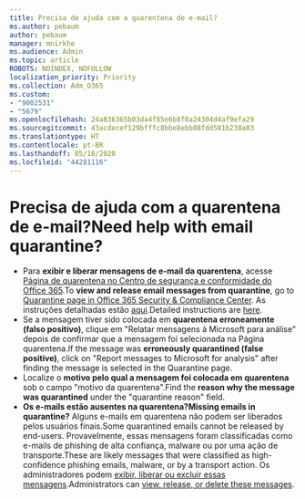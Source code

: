```yaml
---
title: Precisa de ajuda com a quarentena de e-mail?
ms.author: pebaum
author: pebaum
manager: mnirkhe
ms.audience: Admin
ms.topic: article
ROBOTS: NOINDEX, NOFOLLOW
localization_priority: Priority
ms.collection: Adm_O365
ms.custom:
- "9002531"
- "5679"
ms.openlocfilehash: 24a836365b03da4f85e6b8f0a24304d4af9efa29
ms.sourcegitcommit: 43acdecef129bfffc8bbe8ebb08fdd581b238a03
ms.translationtype: HT
ms.contentlocale: pt-BR
ms.lasthandoff: 05/18/2020
ms.locfileid: "44281116"
---
```

# <a name="need-help-with-email-quarantine"></a><span data-ttu-id="5f43f-102">Precisa de ajuda com a quarentena de e-mail?</span><span class="sxs-lookup"><span data-stu-id="5f43f-102">Need help with email quarantine?</span></span>

- <span data-ttu-id="5f43f-103">Para **exibir e liberar mensagens de e-mail da quarentena**, acesse [Página de quarentena no Centro de segurança e conformidade do Office 365](https://protection.office.com/quarantine).</span><span class="sxs-lookup"><span data-stu-id="5f43f-103">To **view and release email messages from quarantine**, go to [Quarantine page in Office 365 Security & Compliance Center](https://protection.office.com/quarantine).</span></span> <span data-ttu-id="5f43f-104">As instruções detalhadas estão [aqui](https://docs.microsoft.com/microsoft-365/security/office-365-security/find-and-release-quarantined-messages-as-a-user?view=o365-worldwide#view-your-quarantined-messages).</span><span class="sxs-lookup"><span data-stu-id="5f43f-104">Detailed instructions are [here](https://docs.microsoft.com/microsoft-365/security/office-365-security/find-and-release-quarantined-messages-as-a-user?view=o365-worldwide#view-your-quarantined-messages).</span></span>
- <span data-ttu-id="5f43f-105">Se a mensagem tiver sido colocada em **quarentena erroneamente (falso positivo)**, clique em "Relatar mensagens à Microsoft para análise" depois de confirmar que a mensagem foi selecionada na Página quarentena.</span><span class="sxs-lookup"><span data-stu-id="5f43f-105">If the message was **erroneously quarantined (false positive)**, click on "Report messages to Microsoft for analysis" after finding the message is selected in the Quarantine page.</span></span> 
- <span data-ttu-id="5f43f-106">Localize o **motivo pelo qual a mensagem foi colocada em quarentena** sob o campo "motivo da quarentena".</span><span class="sxs-lookup"><span data-stu-id="5f43f-106">Find the **reason why the message was quarantined** under the "quarantine reason" field.</span></span>
- <span data-ttu-id="5f43f-107">**Os e-mails estão ausentes na quarentena?**</span><span class="sxs-lookup"><span data-stu-id="5f43f-107">**Missing emails in quarantine?**</span></span> <span data-ttu-id="5f43f-108">Alguns e-mails em quarentena não podem ser liberados pelos usuários finais.</span><span class="sxs-lookup"><span data-stu-id="5f43f-108">Some quarantined emails cannot be released by end-users.</span></span> <span data-ttu-id="5f43f-109">Provavelmente, essas mensagens foram classificadas como e-mails de phishing de alta confiança, malware ou por uma ação de transporte.</span><span class="sxs-lookup"><span data-stu-id="5f43f-109">These are likely messages that were classified as high-confidence phishing emails, malware, or by a transport action.</span></span> <span data-ttu-id="5f43f-110">Os administradores podem [exibir, liberar ou excluir essas mensagens](https://docs.microsoft.com/microsoft-365/security/office-365-security/manage-quarantined-messages-and-files?view=o365-worldwide).</span><span class="sxs-lookup"><span data-stu-id="5f43f-110">Administrators can [view, release, or delete these messages](https://docs.microsoft.com/microsoft-365/security/office-365-security/manage-quarantined-messages-and-files?view=o365-worldwide).</span></span> 
